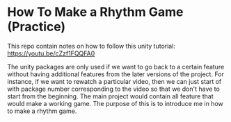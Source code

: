 # How To Make a Rhythm Game (Practice)

This repo contain notes on how to follow this unity tutorial: https://youtu.be/cZzf1FQQFA0

The unity packages are only used if we want to go back to a certain 
feature without having additional features from the later versions of the project.
For instance, if we want to rewatch a particular video, then we can just start of with
package number corresponding to the video so that we don't have to start from the beginning.
The main project would contain all feature that would make a working game.
The purpose of this is to introduce me in how to make a rhythm game.
